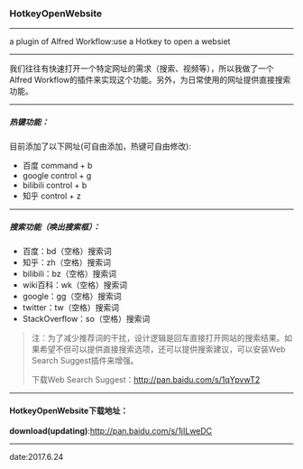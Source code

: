 ### HotkeyOpenWebsite

---
a plugin of Alfred Workflow:use a Hotkey to open a websiet

---
我们往往有快速打开一个特定网址的需求（搜索、视频等），所以我做了一个Alfred Workflow的插件来实现这个功能。另外，为日常使用的网址提供直接搜索功能。

---

##### 热键功能：

目前添加了以下网址(可自由添加，热键可自由修改):

- 百度 command + b
- google control + g
- bilibili control + b
- 知乎 control + z

---

##### 搜索功能（唤出搜索框）：

- 百度：bd（空格）搜索词
- 知乎：zh（空格）搜索词
- bilibili：bz（空格）搜索词
- wiki百科：wk（空格）搜索词
- google：gg（空格）搜索词
- twitter：tw（空格）搜索词
- StackOverflow：so（空格）搜索词

> 注：为了减少推荐词的干扰，设计逻辑是回车直接打开网站的搜索结果。如果希望不但可以提供直接搜索选项，还可以提供搜索建议，可以安装Web Search Suggest插件来增强。
>
> 下载Web Search Suggest：http://pan.baidu.com/s/1qYpvwT2

---
#### HotkeyOpenWebsite下载地址：

**download(updating)**:http://pan.baidu.com/s/1jILweDC

---
date:2017.6.24
